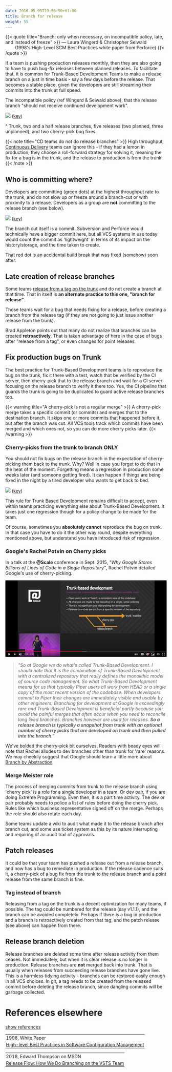 ```yaml
---
date: 2016-05-05T19:56:50+01:00
title: Branch for release
weight: 55
---
```


{{< quote title="Branch: only when necessary, on incompatible policy, late, and instead of freeze" >}}
<span>&mdash; Laura Wingerd & Christopher Seiwald</span><br>
<span style="margin-left: 30px">(1998's High-Level SCM Best Practices white paper from Perforce)</span>
{{< /quote >}}

If a team is pushing production releases monthly, then they are also going to have to push bug-fix releases
between planned releases. To facilitate that, it is common for Trunk-Based Development Teams to make a release
branch on a just in time basis - say a few days before the release. That becomes a stable place, given the developers
are still streaming their commits into the trunk at full speed.

The incompatible policy (ref Wingerd & Seiwald above), that the release branch "should not receive continued development work".

![](branch_for_release.png)
([key](/key/))

^ Trunk, two and a half release branches, five releases (two planned, three unplanned), and two cherry-pick bug fixes

{{< note title="CD teams do not do release branches" >}}
High throughput, [Continuous Delivery](/continuous-delivery/) teams can ignore this - if they had a lemon in production, they choose a
roll-forward strategy for solving it, meaning the fix for a bug is in the trunk, and the release to production is from the trunk.
{{< /note >}}

## Who is committing where?

Developers are committing (green dots) at the highest throughput rate to the trunk, and do not slow up or freeze around a
branch-cut or with proximity to a release. Developers as a group are **not** committing to the release branch (see below).

![](branch_for_release2.png)
([key](/key/))

The branch cut itself is a commit. Subversion and Perforce would technically have a bigger commit here, but all
VCS systems in use today would count the commit as 'lightweight' in terms of its impact on the history/storage,
and the time taken to create.

That red dot is an accidental build break that was fixed (somehow) soon after.

## Late creation of release branches

Some teams [release from a tag on the trunk](/release-from-trunk/) and do not create a branch at that time. That in
itself is **an alternate practice to this one, "branch for release"**.

Those teams wait for a bug that needs fixing for a release, before creating a branch from the release tag (if they are
not going to just issue another release from the trunk).  

Brad Appleton points out that many do not realize that branches can be created **retroactively**. That is taken advantage
of here in the case of bugs after "release from a tag", or even changes for point releases.

## Fix production bugs on Trunk

The best practice for Trunk-Based Development teams is to reproduce the bug on the trunk, fix it there with a test,
watch that be verified by the CI server, then cherry-pick that to the release branch and wait for a CI server
focusing on the release branch to verify it there too. Yes, the CI pipeline that guards the trunk is going to
be duplicated to guard active release branches too.

{{< warning title="A cherry-pick is not a regular merge" >}}
A cherry-pick merge takes a specific commit (or commits) and merges that to the destination branch. It skips
one or more commits that happened before it, but after the branch was cut. All VCS tools track which commits
 have been merged and which ones not, so you can do more cherry picks later.
{{< /warning >}}

### Cherry-picks from the trunk to branch ONLY

You should not fix bugs on the release branch in the expectation of cherry-picking them back to the trunk.
Why? Well in case you forget to do that in the heat of the moment. Forgetting means a regression in production some
weeks later (and someone getting fired). It can happen if things are being fixed in the night by a tired developer who
wants to get back to bed.

![](branch_for_release3.png)
([key](/key/))

This rule for Trunk Based Development remains difficult to accept, even within teams practicing everything else about
Trunk-Based Development. It takes just one regression though for a policy change to be made for the team.

Of course, sometimes you **absolutely cannot** reproduce the bug on trunk. In that case you have to do it the other way round, despite
everything mentioned above, but understand you have introduced risk of regression.

### Google's Rachel Potvin on Cherry picks

In a talk at the **@Scale** conference in Sept. 2015, _"Why Google Stores Billions of Lines of Code in a Single Repository"_, Rachel Potvin detailed Google's use of cherry-picking.

[![](atscale_youtube_frame.png)](https://youtu.be/W71BTkUbdqE?t=868)

> _"So at Google we do what's called Trunk-Based Development. I should note that it is the combination of Trunk-Based Development with a centralized repository that really defines the monolithic model of source code management. So what Trunk-Based Development means for us that typically Piper users all work from HEAD or a single copy of the most recent version of the codebase. When developers commit to Piper their changes are immediately visible and usable by other engineers. Branching for development at Google is exceedingly rare and Trunk-Based Development is beneficial partly because you avoid the painful merges that often occur when you need to reconcile long lived branches.  Branches however are used for releases. **So a release branch is typically a snapshot from trunk with an optional number of cherry picks that are developed on trunk and then pulled into the branch**."_

We've bolded the cherry-pick bit ourselves.  Readers with beady eyes will note that Rachel alludes to 
dev branches other than trunk for 'rare' reasons. We may cheekily suggest that Google should learn a little more about [Branch by Abstraction](/branch-by-abstraction/).

### Merge Meister role

The process of merging commits from trunk to the release branch using 'cherry pick' is a role for a single developer
in a team. Or dev pair, if you are doing Extreme Programming. Even then, it is a part time activity. The dev or pair
probably needs to police a list of rules before doing the cherry pick. Rules like which business representative
signed off on the merge. Perhaps the role should also rotate each day.

Some teams update a wiki to audit what made it to the release branch after branch cut, and some use ticket system as
this by its nature interrupting and requiring of an audit trail of approvals.

## Patch releases

It could be that your team has pushed a release out from a release branch, and now has a bug to remediate in
production. If the release cadence suits it, a cherry-pick of a bug fix from the trunk to the release branch
and a point release from the same branch is fine.

### Tag instead of branch

Releasing from a tag on the trunk is a decent optimization for many teams, if possible. The tag could be numbered for
the release (say v1.1.1), and the branch can be avoided completely. Perhaps if there is a bug in production and a branch
is retroactively created from that tag, and the patch release (see above) can happen from there.

## Release branch deletion

Release branches are deleted some time after release activity from them ceases. Not immediately, but when it is clear release is no longer in production. Release branches are **not** merged back into trunk.
That is usually when releases from succeeding release branches have gone live. This is a
harmless tidying activity - branches can be restored easily enough in all VCS choices. In git, a tag needs to be created from the released commit before deleting the release branch, since dangling commits will be garbage collected.

# References elsewhere

<a id="showHideRefs" href="javascript:toggleRefs();">show references</a>

<div>
    <table style="border: 0; box-shadow: none">
        <tr>
            <td style="padding: 2px" valign="top">1998, White Paper</td>
        </tr>
        <tr>
            <td style="border-top: 0px; padding: 2px" valign="top"><a href="https://www.perforce.com/sites/default/files/pdf/perforce-best-practices.pdf">High-level Best Practices in Software Configuration Management</a></td>
        </tr>
    </table>
    <table style="border: 0; box-shadow: none">
        <tr>
            <td style="padding: 2px" valign="top">2018, Edward Thompson on MSDN</td>
        </tr>
        <tr>
            <td style="border-top: 0px; padding: 2px" valign="top"><a href="https://blogs.msdn.microsoft.com/devops/2018/04/19/release-flow-how-we-do-branching-on-the-vsts-team/">Release Flow: How We Do Branching on the VSTS Team</a></td>
        </tr>
    </table>
</div>
